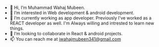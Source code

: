 - 👋 Hi, I’m Muhammad Wahaj Mubeen.
- 👀 I’m interested in Web development & android development.
- 🌱 I’m currently working as app developer. Previously I've worked as a REACT developer as well. I'm Always willing and intrested to learn new things.
- 💞️ I’m looking to collaborate in React & android projects.
- 📫 You can reach me at iwahajmubeen341@gmail.com

<!---
WahajMubeen341/WahajMubeen341 is a ✨ special ✨ repository because its `README.md` (this file) appears on your GitHub profile.
You can click the Preview link to take a look at your changes.
--->
